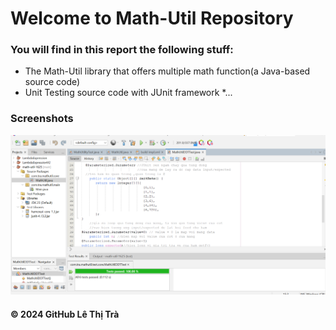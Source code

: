 # Welcome to Math-Util Repository
### You will find in this report the following stuff:
* The Math-Util library that offers multiple math function(a Java-based source code)
* Unit Testing source code with JUnit framework
*...

### Screenshots
![DDT & TDD with JUnit](https://github.com/LTTvn/math-util-1625/blob/main/images/DDT%20with%20JUnit.png)

#### © 2024 GitHub Lê Thị Trà